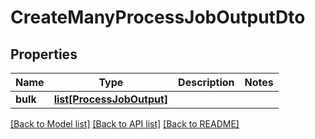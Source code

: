 # CreateManyProcessJobOutputDto

## Properties
Name | Type | Description | Notes
------------ | ------------- | ------------- | -------------
**bulk** | [**list[ProcessJobOutput]**](ProcessJobOutput.md) |  | 

[[Back to Model list]](../README.md#documentation-for-models) [[Back to API list]](../README.md#documentation-for-api-endpoints) [[Back to README]](../README.md)

